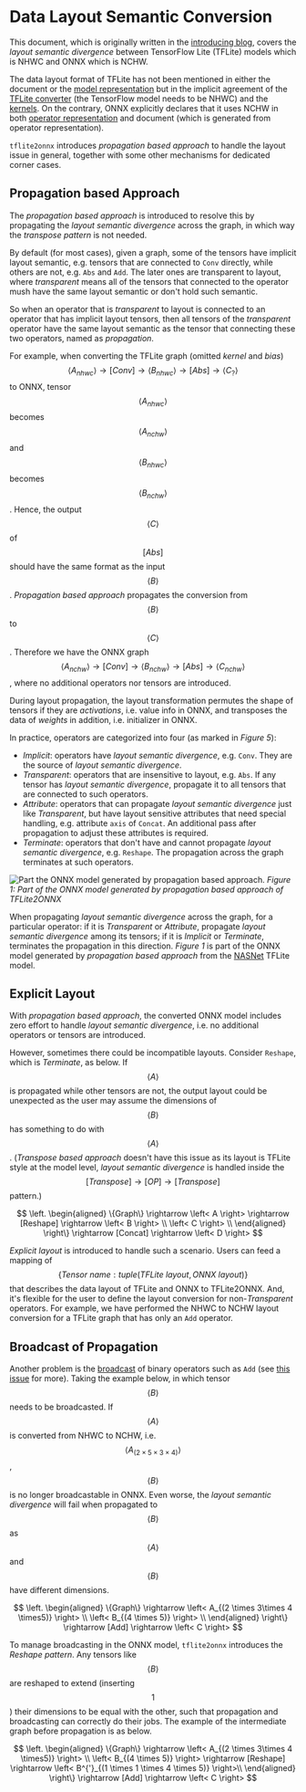 Data Layout Semantic Conversion
===============================

This document, which is originally written in the [introducing blog](https://zhenhuaw.me/blog/2020/Convert-TensorFlow-Lite-models-to-ONNX.html), covers the _layout semantic divergence_ between TensorFlow Lite (TFLite) models which is NHWC and ONNX which is NCHW.

The data layout format of TFLite has not been mentioned in either the document or the [model representation](https://github.com/tensorflow/tensorflow/blob/v2.1.0/tensorflow/lite/schema/schema.fbs) but in the implicit agreement of the [TFLite converter](https://github.com/tensorflow/tensorflow/blob/v2.1.0/tensorflow/lite/toco/import_tensorflow.cc#L795) (the TensorFlow model needs to be NHWC) and the [kernels](https://github.com/tensorflow/tensorflow/blob/v2.1.0/tensorflow/lite/kernels/conv.cc#L251). On the contrary, ONNX explicitly declares that it uses NCHW in both [operator representation](https://github.com/onnx/onnx/blob/6bdac246617682f9696f0dac40362ef4f4de2cde/onnx/defs/nn/defs.cc#L713) and document (which is generated from operator representation).

`tflite2onnx` introduces _propagation based approach_ to handle the layout issue in general, together with some other mechanisms for dedicated corner cases.


## Propagation based Approach

The _propagation based approach_ is introduced to resolve this by propagating the *layout semantic divergence* across the graph, in which way the _transpose pattern_ is not needed.

By default (for most cases), given a graph, some of the tensors have implicit layout semantic, e.g. tensors that are connected to `Conv` directly, while others are not, e.g. `Abs` and `Add`. The later ones are transparent to layout, where _transparent_ means all of the tensors that connected to the operator mush have the same layout semantic or don't hold such semantic.

So when an operator that is _transparent_ to layout is connected to an operator that has implicit layout tensors, then all tensors of the _transparent_ operator have the same layout semantic as the tensor that connecting these two operators, named as _propagation_.

For example, when converting the TFLite graph (omitted _kernel_ and _bias_)
$$\left< A_{nhwc} \right> \rightarrow [Conv] \rightarrow \left< B_{nhwc} \right> \rightarrow [Abs] \rightarrow \left< C_{?} \right>$$
to ONNX, tensor $$\left< A_{nhwc} \right>$$ becomes $$\left< A_{nchw} \right>$$ and $$\left< B_{nhwc} \right>$$ becomes $$\left< B_{nchw} \right>$$. Hence, the output $$\left< C \right>$$ of $$[Abs]$$ should have the same format as the input $$\left< B \right>$$. _Propagation based approach_ propagates the conversion from $$\left< B \right>$$ to $$\left< C \right>$$. Therefore we have the ONNX graph
$$\left< A_{nchw} \right> \rightarrow [Conv] \rightarrow \left< B_{nchw} \right> \rightarrow [Abs] \rightarrow \left< C_{nchw} \right>$$, where no additional operators nor tensors are introduced.

During layout propagation, the layout transformation permutes the shape of tensors if they are _activations_, i.e. value info in ONNX, and transposes the data of _weights_ in addition, i.e. initializer in ONNX.

In practice, operators are categorized into four (as marked in _Figure 5_):

* *Implicit*: operators have *layout semantic divergence*, e.g. `Conv`. They are the source of *layout semantic divergence*.
* *Transparent*: operators that are insensitive to layout, e.g. `Abs`. If any tensor has *layout semantic divergence*, propagate it to all tensors that are connected to such operators.
* *Attribute*: operators that can propagate *layout semantic divergence* just like _Transparent_, but have layout sensitive attributes that need special handling, e.g. attribute `axis` of  `Concat`. An additional pass after propagation to adjust these attributes is required. 
* *Terminate*: operators that don't have and cannot propagate *layout semantic divergence*, e.g. `Reshape`. The propagation across the graph terminates at such operators.

![Part the ONNX model generated by *propagation based approach*.](images/propagate-nasnet.jpg)
*Figure 1: Part of the ONNX model generated by propagation based approach of TFLite2ONNX*

When propagating *layout semantic divergence* across the graph, for a particular operator: if it is *Transparent* or *Attribute*, propagate *layout semantic divergence* among its tensors; if it is *Implicit* or *Terminate*, terminates the propagation in this direction. *Figure 1* is part of the ONNX model generated by *propagation based approach* from the [NASNet](https://tfhub.dev/tensorflow/lite-model/nasnet/mobile/1/metadata/1) TFLite model.


## Explicit Layout

With *propagation based approach*, the converted ONNX model includes zero effort to handle _layout semantic divergence_, i.e. no additional operators or tensors are introduced.

However, sometimes there could be incompatible layouts. Consider `Reshape`, which is *Terminate*, as below. If $$\left< A \right>$$ is propagated while other tensors are not, the output layout could be unexpected as the user may assume the dimensions of  $$\left< B \right>$$ has something to do with $$\left< A \right>$$. (*Transpose based approach* doesn't have this issue as its layout is TFLite style at the model level, *layout semantic divergence* is handled inside the $$[Transpose] \rightarrow [OP] \rightarrow [Transpose]$$ pattern.)

$$
\left.
  \begin{aligned}
    \{Graph\} \rightarrow \left< A \right> \rightarrow [Reshape] \rightarrow \left< B \right> \\
    \left< C \right> \\
  \end{aligned}
\right\} \rightarrow [Concat] \rightarrow \left< D \right>
$$

*Explicit layout* is introduced to handle such a scenario. Users can feed a mapping of $$\{Tensor\ name : tuple(TFLite\ layout, ONNX\ layout)\}$$ that describes the data layout of TFLite and ONNX to TFLite2ONNX. And, it's flexible for the user to define the layout conversion for non-_Transparent_ operators. For example, we have performed the NHWC to NCHW layout conversion for a TFLite graph that has only an `Add` operator.


## Broadcast of Propagation

Another problem is the [broadcast](https://numpy.org/doc/stable/user/basics.broadcasting.html) of binary operators such as `Add` (see [this issue](https://github.com/zhenhuaw-me/tflite2onnx/issues/13) for more). Taking the example below, in which tensor $$\left< B \right>$$ needs to be broadcasted. If $$\left< A \right>$$ is converted from NHWC to NCHW, i.e. $$\left< A_{(2 \times 5 \times 3 \times 4)} \right>$$, $$\left< B \right>$$ is no longer broadcastable in ONNX. Even worse, the _layout semantic divergence_ will fail when propagated to $$\left< B \right>$$ as $$\left< A \right>$$ and $$\left< B \right>$$ have different dimensions.

$$
\left.
  \begin{aligned}
    \{Graph\} \rightarrow \left< A_{(2 \times 3\times 4 \times5)} \right> \\
    \left< B_{(4 \times 5)} \right> \\
  \end{aligned}
\right\} \rightarrow [Add] \rightarrow \left< C \right>
$$

To manage broadcasting in the ONNX model, `tflite2onnx` introduces the _Reshape pattern_. Any tensors like $$\left< B \right>$$ are reshaped to extend (inserting $$1$$) their dimensions to be equal with the other, such that propagation and broadcasting can correctly do their jobs. The example of the intermediate graph before propagation is as below.

$$
\left.
  \begin{aligned}
    \{Graph\} \rightarrow \left< A_{(2 \times 3\times 4 \times5)} \right> \\
    \left< B_{(4 \times 5)} \right> \rightarrow [Reshape] \rightarrow \left< B^{'}_{(1 \times 1 \times 4 \times 5)} \right>\\
  \end{aligned}
\right\} \rightarrow [Add] \rightarrow \left< C \right>
$$

